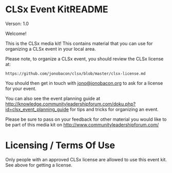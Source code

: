 # CLSx Event KitREADME

Verson: 1.0

Welcome!

This is the CLSx media kit! This contains material that you can use for organizing a CLSx event in your local area.

Please note, to organize a CLSx event, you should review the CLSx license at:

	https://github.com/jonobacon/clsx/blob/master/clsx-license.md

You should then get in touch with jono@jonobacon.org to ask for a license for your event.

You can also see the event planning guide at http://knowledge.communityleadershipforum.com/doku.php?id=clsx_event_planning_guide for tips and tricks for organizing an event.

Please be sure to pass on your feedback for other material you would like to be part of this media kit on http://www.communityleadershipforum.com/

# Licensing / Terms Of Use

Only people with an approved CLSx license are allowed to use this event kit. See above for getting a license.
